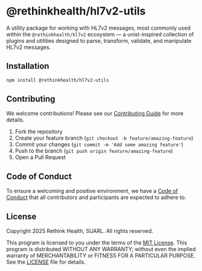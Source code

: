 # @rethinkhealth/hl7v2-utils

A utility package for working with HL7v2 messages, most commonly used within the `@rethinkhealth/hl7v2` ecosystem — a unist-inspired collection of plugins and utilities designed to parse, transform, validate, and manipulate HL7v2 messages.

## Installation

```bash
npm install @rethinkhealth/hl7v2-utils
```

## Contributing

We welcome contributions! Please see our [Contributing Guide](../../CONTRIBUTING.md) for more details.

1. Fork the repository
2. Create your feature branch (`git checkout -b feature/amazing-feature`)
3. Commit your changes (`git commit -m 'Add some amazing feature'`)
4. Push to the branch (`git push origin feature/amazing-feature`)
5. Open a Pull Request

## Code of Conduct

To ensure a welcoming and positive environment, we have a [Code of Conduct](../../CODE_OF_CONDUCT.md) that all contributors and participants are expected to adhere to.

## License

Copyright 2025 Rethink Health, SUARL. All rights reserved.

This program is licensed to you under the terms of the [MIT License](https://opensource.org/licenses/MIT). This program is distributed WITHOUT ANY WARRANTY; without even the implied warranty of MERCHANTABILITY or FITNESS FOR A PARTICULAR PURPOSE. See the [LICENSE](../../LICENSE) file for details.